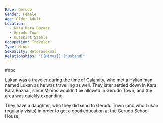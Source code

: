 ```yaml
---
Race: Gerudo
Gender: Female
Age: Older Adult
Location:
  - Kara Kara Bazaar
  - Gerudo Town
  - Outskirt Stable
Occupation: Traveler
Type: Minor
Sexuality: Heterosexual
Relationships: "[[Mimos]] (husband)"
---
```

 #npc 

Lukan was a traveler during the time of Calamity, who met a Hylian man named Lukan as he was travelling as well. They later settled down in Kara Kara Bazaar, since Mimos wouldn't be allowed in Gerudo Town, and the area was quickly expanding.

They have a daughter, who they did send to Gerudo Town (and who Lukan regularly visits) in order to get a good education at the Gerudo School House.
